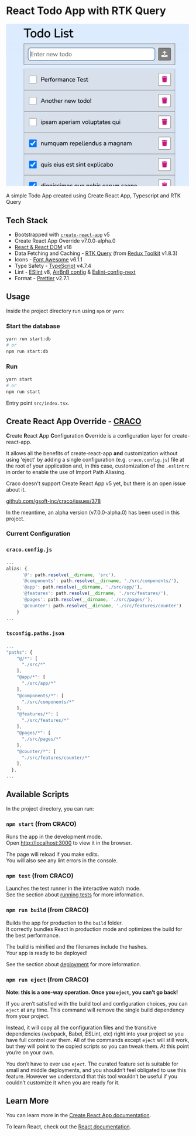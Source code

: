 # React Todo App with RTK Query

<img src="screenshots/screenshot.jpg" width="500">

A simple Todo App created using Create React App, Typescript and RTK Query

## Tech Stack

- Bootstrapped with [`create-react-app`](https://github.com/facebook/create-react-app) v5
- Create React App Override v7.0.0-alpha.0
- [React & React DOM](https://reactjs.org) v18
- Data Fetching and Caching - [RTK Query](https://redux-toolkit.js.org/rtk-query/overview)  (from [Redux Toolkit](https://redux-toolkit.js.org/introduction/getting-started) v1.8.3)
- Icons - [Font Awesome](https://fontawesome.com) v6.1.1
- Type Safety - [TypeScript](https://www.typescriptlang.org) v4.7.4
- Lint - [ESlint](https://nextjs.org/docs/basic-features/eslint) v8, [AirBnB config](https://airbnb.io/javascript) & [Eslint-config-next](https://nextjs.org/docs/basic-features/eslint#eslint-config)
- Format - [Prettier](https://prettier.io) v2.7.1

## Usage

Inside the project directory run using `npm` or `yarn`:

### Start the database

```bash
yarn run start:db
# or
npm run start:db
```

### Run

```bash
yarn start
# or
npm run start
```

Entry point `src/index.tsx`.

## Create React App Override - [CRACO](https://github.com/dilanx/craco)

**C**reate **R**eact **A**pp **C**onfiguration **O**verride is a configuration layer for create-react-app.

It allows all the benefits of create-react-app **and** customization without using 'eject' by adding a single configuration (e.g. `craco.config.js`) file at the root of your application and, in this case, customization of the `.eslintrc` in order to enable the use of Import Path Aliasing.

Craco doesn't support Create React App v5 yet, but there is an open issue about it.

[github.com/gsoft-inc/craco/issues/378](github.com/gsoft-inc/craco/issues/378)

In the meantime, an alpha version (v7.0.0-alpha.0) has been used in this project.

### Current Configuration

### `craco.config.js`

```javascript
...
alias: {
      '@': path.resolve(__dirname, 'src'),
      '@components': path.resolve(__dirname, './src/components/'),
      '@app': path.resolve(__dirname, './src/app/'),
      '@features': path.resolve(__dirname, './src/features/'),
      '@pages': path.resolve(__dirname, './src/pages/'),
      '@counter': path.resolve(__dirname, './src/features/counter')
    }
...
```

### `tsconfig.paths.json`

```javascript
...
"paths": {
    "@/*": [
      "./src/*"
    ],
    "@app/*": [
      "./src/app/*"
    ],
    "@components/*": [
      "./src/components/*"
    ],
    "@features/*": [
      "./src/features/*"
    ],
    "@pages/*": [
      "./src/pages/*"
    ],
    "@counter/*": [
      "./src/features/counter/*"
    ],
  },
...
```

## Available Scripts

In the project directory, you can run:

### `npm start` (from CRACO)

Runs the app in the development mode.\
Open [http://localhost:3000](http://localhost:3000) to view it in the browser.

The page will reload if you make edits.\
You will also see any lint errors in the console.

### `npm test` (from CRACO)

Launches the test runner in the interactive watch mode.\
See the section about [running tests](https://facebook.github.io/create-react-app/docs/running-tests) for more information.

### `npm run build` (from CRACO)

Builds the app for production to the `build` folder.\
It correctly bundles React in production mode and optimizes the build for the best performance.

The build is minified and the filenames include the hashes.\
Your app is ready to be deployed!

See the section about [deployment](https://facebook.github.io/create-react-app/docs/deployment) for more information.

### `npm run eject` (from CRACO)

**Note: this is a one-way operation. Once you `eject`, you can’t go back!**

If you aren’t satisfied with the build tool and configuration choices, you can `eject` at any time. This command will remove the single build dependency from your project.

Instead, it will copy all the configuration files and the transitive dependencies (webpack, Babel, ESLint, etc) right into your project so you have full control over them. All of the commands except `eject` will still work, but they will point to the copied scripts so you can tweak them. At this point you’re on your own.

You don’t have to ever use `eject`. The curated feature set is suitable for small and middle deployments, and you shouldn’t feel obligated to use this feature. However we understand that this tool wouldn’t be useful if you couldn’t customize it when you are ready for it.

## Learn More

You can learn more in the [Create React App documentation](https://facebook.github.io/create-react-app/docs/getting-started).

To learn React, check out the [React documentation](https://reactjs.org/).


